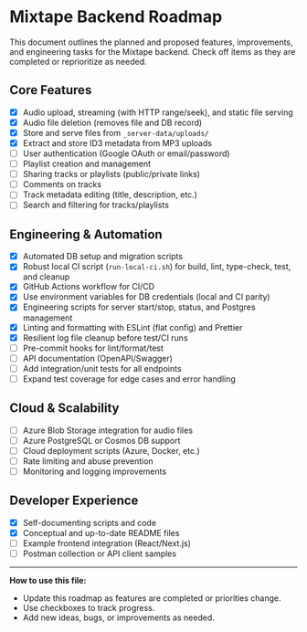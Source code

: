# Mixtape Backend Roadmap

This document outlines the planned and proposed features, improvements, and engineering tasks for the Mixtape backend. Check off items as they are completed or reprioritize as needed.

## Core Features
- [x] Audio upload, streaming (with HTTP range/seek), and static file serving
- [x] Audio file deletion (removes file and DB record)
- [x] Store and serve files from `_server-data/uploads/`
- [x] Extract and store ID3 metadata from MP3 uploads
- [ ] User authentication (Google OAuth or email/password)
- [ ] Playlist creation and management
- [ ] Sharing tracks or playlists (public/private links)
- [ ] Comments on tracks
- [ ] Track metadata editing (title, description, etc.)
- [ ] Search and filtering for tracks/playlists

## Engineering & Automation
- [x] Automated DB setup and migration scripts
- [x] Robust local CI script (`run-local-ci.sh`) for build, lint, type-check, test, and cleanup
- [x] GitHub Actions workflow for CI/CD
- [x] Use environment variables for DB credentials (local and CI parity)
- [x] Engineering scripts for server start/stop, status, and Postgres management
- [x] Linting and formatting with ESLint (flat config) and Prettier
- [x] Resilient log file cleanup before test/CI runs
- [ ] Pre-commit hooks for lint/format/test
- [ ] API documentation (OpenAPI/Swagger)
- [ ] Add integration/unit tests for all endpoints
- [ ] Expand test coverage for edge cases and error handling

## Cloud & Scalability
- [ ] Azure Blob Storage integration for audio files
- [ ] Azure PostgreSQL or Cosmos DB support
- [ ] Cloud deployment scripts (Azure, Docker, etc.)
- [ ] Rate limiting and abuse prevention
- [ ] Monitoring and logging improvements

## Developer Experience
- [x] Self-documenting scripts and code
- [x] Conceptual and up-to-date README files
- [ ] Example frontend integration (React/Next.js)
- [ ] Postman collection or API client samples

---

**How to use this file:**
- Update this roadmap as features are completed or priorities change.
- Use checkboxes to track progress.
- Add new ideas, bugs, or improvements as needed.
